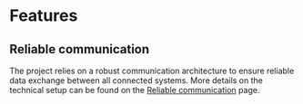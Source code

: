 # Features

## Reliable communication

The project relies on a robust communication architecture to ensure reliable data exchange between all connected systems. More details on the technical setup
can be found on the [Reliable communication](./reliable-communication) page.
